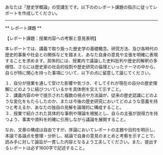 あなたは「歴史学概論」の受講生です。以下ののレポート課題の指示に従ってレポートを作成してください。

---------------------------------------
** レポート課題 **

【レポート課題：授業内容への考察と意見表明】

本レポートでは、講義で取り扱った歴史学の基礎概念、研究方法、及び各時代の歴史的事象や社会との関係などを踏まえ、あなた自身の意見や主張を明確に表現することを求めます。具体的には、授業内で議論した史料批判や歴史的解釈の多様性、さらには歴史家の社会的役割や歴史研究の倫理といったテーマの中から、自らが特に関心を持った事項について、以下の点に留意して論じてください。

１．自分が授業を通して受けた影響や気づき、そしてそれが現在の自分の歴史理解にどのように結びついているかを具体例を交えて示すこと。  
２．講義内容の中で提示された複数の視点や方法論が、従来の歴史認識にどのような変化をもたらしたのか、または今後の歴史研究においてどのような意義を持つと考えるか、あなたの独自の見解を論理的に構成すること。  
３．授業で紹介された具体的な事例や理論を根拠とし、自らの主張が説得力を持つよう、事実や資料を的確に引用しながら議論を展開すること。  

なお、文章の構成は自由ですが、序論においてレポートの主題や目的を明示し、本論で各論点を整理・分析し、結論で自身の意見のまとめと考察を示すことで、読み手に対して論旨が一貫した内容となるよう工夫してください。また、提出するレポートは必ず1600字で記述すること。